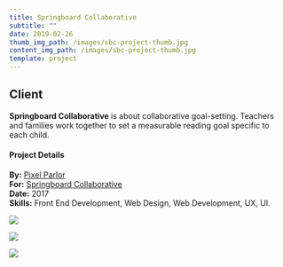 ```yaml
---
title: Springboard Collaborative
subtitle: ""
date: 2019-02-26
thumb_img_path: /images/sbc-project-thumb.jpg
content_img_path: /images/sbc-project-thumb.jpg
template: project
---
```

## Client

**Springboard Collaborative** is about collaborative goal-setting. Teachers and families work together to set a measurable reading goal specific to each child.

#### Project Details

**By:** [Pixel Parlor](http://www.pixelparlor.com/)\
**For:** [Springboard Collaborative](https://www.springboardcollaborative.org/)\
**Date:** 2017\
**Skills:** Front End Development, Web Design, Web Development, UX, UI.

![](/images/sbc-dsktp1.jpg)

![](/images/sbc-tblt.jpg)

![](/images/sbc-phn.jpg)
